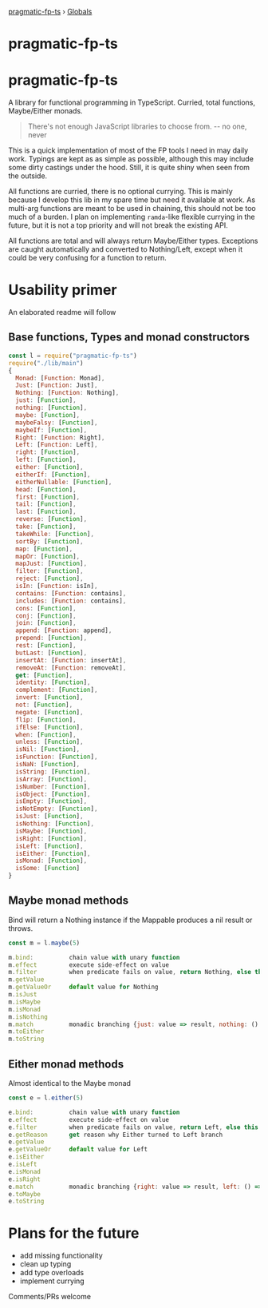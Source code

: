 [pragmatic-fp-ts](README.md) › [Globals](globals.md)

# pragmatic-fp-ts

# pragmatic-fp-ts

A library for functional programming in TypeScript. Curried, total
functions, Maybe/Either monads.

> There's not enough JavaScript libraries to choose from.
-- no one, never

This is a quick implementation of most of the FP tools I need in may
daily work. Typings are kept as as simple as possible, although this
may include some dirty castings under the hood. Still, it is quite
shiny when seen from the outside.

All functions are curried, there is no optional currying. This is
mainly because I develop this lib in my spare time but need it
available at work. As multi-arg functions are meant to be used in
chaining, this should not be too much of a burden. I plan on
implementing `ramda`-like flexible currying in the future, but it is
not a top priority and will not break the existing API.

All functions are total and will always return Maybe/Either
types. Exceptions are caught automatically and converted to
Nothing/Left, except when it could be very confusing for a function to
return.

# Usability primer

An elaborated readme will follow

## Base functions, Types and monad constructors

``` javascript
const l = require("pragmatic-fp-ts")
require("./lib/main")
{
  Monad: [Function: Monad],
  Just: [Function: Just],
  Nothing: [Function: Nothing],
  just: [Function],
  nothing: [Function],
  maybe: [Function],
  maybeFalsy: [Function],
  maybeIf: [Function],
  Right: [Function: Right],
  Left: [Function: Left],
  right: [Function],
  left: [Function],
  either: [Function],
  eitherIf: [Function],
  eitherNullable: [Function],
  head: [Function],
  first: [Function],
  tail: [Function],
  last: [Function],
  reverse: [Function],
  take: [Function],
  takeWhile: [Function],
  sortBy: [Function],
  map: [Function],
  mapOr: [Function],
  mapJust: [Function],
  filter: [Function],
  reject: [Function],
  isIn: [Function: isIn],
  contains: [Function: contains],
  includes: [Function: contains],
  cons: [Function],
  conj: [Function],
  join: [Function],
  append: [Function: append],
  prepend: [Function],
  rest: [Function],
  butLast: [Function],
  insertAt: [Function: insertAt],
  removeAt: [Function: removeAt],
  get: [Function],
  identity: [Function],
  complement: [Function],
  invert: [Function],
  not: [Function],
  negate: [Function],
  flip: [Function],
  ifElse: [Function],
  when: [Function],
  unless: [Function],
  isNil: [Function],
  isFunction: [Function],
  isNaN: [Function],
  isString: [Function],
  isArray: [Function],
  isNumber: [Function],
  isObject: [Function],
  isEmpty: [Function],
  isNotEmpty: [Function],
  isJust: [Function],
  isNothing: [Function],
  isMaybe: [Function],
  isRight: [Function],
  isLeft: [Function],
  isEither: [Function],
  isMonad: [Function],
  isSome: [Function]
}

```

## Maybe monad methods

Bind will return a Nothing instance if the Mappable produces a nil result or throws.

``` javascript
const m = l.maybe(5)

m.bind:          chain value with unary function
m.effect         execute side-effect on value
m.filter         when predicate fails on value, return Nothing, else this
m.getValue
m.getValueOr     default value for Nothing
m.isJust
m.isMaybe
m.isMonad
m.isNothing
m.match          monadic branching {just: value => result, nothing: () => result}
m.toEither
m.toString

```

## Either monad methods

Almost identical to the Maybe monad

``` javascript
const e = l.either(5)

e.bind:          chain value with unary function
e.effect         execute side-effect on value
e.filter         when predicate fails on value, return Left, else this
e.getReason      get reason why Either turned to Left branch
e.getValue
e.getValueOr     default value for Left
e.isEither
e.isLeft
e.isMonad
e.isRight
e.match          monadic branching {right: value => result, left: () => result}
e.toMaybe
e.toString

```

# Plans for the future

- add missing functionality
- clean up typing
- add type overloads
- implement currying

Comments/PRs welcome
